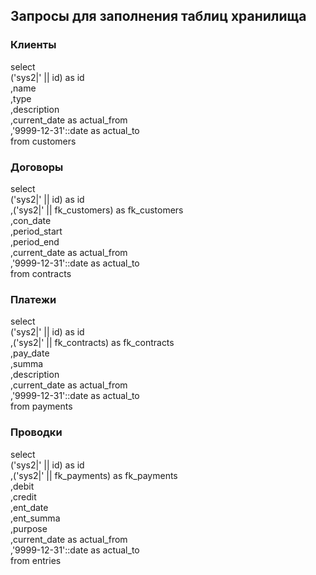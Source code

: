 ## Запросы для заполнения таблиц хранилища ##

### Клиенты ###

select  
  ('sys2|' || id) as id  
  ,name  
  ,type  
  ,description  
  ,current_date as actual_from  
  ,'9999-12-31'::date as actual_to  
from customers  

### Договоры ###

select  
  ('sys2|' || id) as id  
  ,('sys2|' || fk_customers) as fk_customers  
  ,con_date  
  ,period_start  
  ,period_end  
  ,current_date as actual_from  
  ,'9999-12-31'::date as actual_to  
from contracts  

### Платежи ###

select  
  ('sys2|' || id) as id  
  ,('sys2|' || fk_contracts) as fk_contracts  
  ,pay_date  
  ,summa  
  ,description  
  ,current_date as actual_from  
  ,'9999-12-31'::date as actual_to  
from payments  

### Проводки ###

select  
  ('sys2|' || id) as id  
  ,('sys2|' || fk_payments) as fk_payments  
  ,debit  
  ,credit  
  ,ent_date  
  ,ent_summa  
  ,purpose  
  ,current_date as actual_from  
  ,'9999-12-31'::date as actual_to  
from entries  
